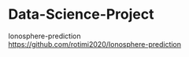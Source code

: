 # Data-Science-Project

  Ionosphere-prediction<br>
  https://github.com/rotimi2020/Ionosphere-prediction
